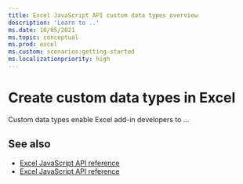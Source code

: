 ```yaml
---
title: Excel JavaScript API custom data types overview
description: 'Learn to ..'
ms.date: 10/05/2021
ms.topic: conceptual
ms.prod: excel
ms.custom: scenarios:getting-started
ms.localizationpriority: high
---
```


# Create custom data types in Excel

Custom data types enable Excel add-in developers to ... 


## See also

* [Excel JavaScript API reference](../reference/overview/excel-add-ins-reference-overview.md)
* [Excel JavaScript API reference](../reference/overview/excel-add-ins-reference-overview.md)
